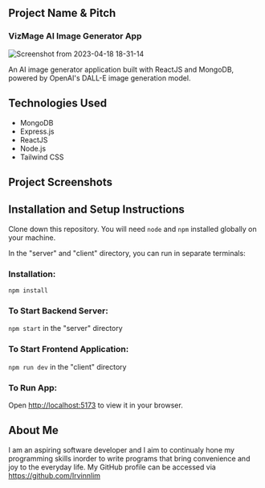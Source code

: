 ## Project Name & Pitch

### VizMage AI Image Generator App

![Screenshot from 2023-04-18 18-31-14](https://user-images.githubusercontent.com/110525418/232751252-f347b8df-a138-4cd3-a1d7-1f07a2dcb485.png)

An AI image generator application built with ReactJS and MongoDB, powered by OpenAI's DALL-E image generation model. 

## Technologies Used

- MongoDB
- Express.js
- ReactJS
- Node.js
- Tailwind CSS

## Project Screenshots

## Installation and Setup Instructions

Clone down this repository. You will need `node` and `npm` installed globally on your machine.  

In the "server" and "client" directory, you can run in separate terminals:

### Installation:

`npm install`

### To Start Backend Server:

`npm start` in the "server" directory

### To Start Frontend Application:

`npm run dev` in the "client" directory

### To Run App:
Open [http://localhost:5173](http://localhost:5173) to view it in your browser.

## About Me

I am an aspiring software developer and I aim to continualy hone my programming skills inorder to write programs that bring convenience and joy to the everyday life. My GitHub profile can be accessed via https://github.com/Irvinnlim
